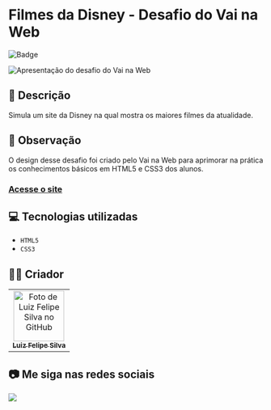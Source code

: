 # Filmes da Disney - Desafio do Vai na Web

![Badge](http://img.shields.io/static/v1?label=STATUS&message=CONCLUIDO&color=GREEN&style=for-the-badge)

<img src="https://github.com/luizfelipe9627/disney-vnw/blob/main/src/assets/img/apresentacao.gif" alt="Apresentação do desafio do Vai na Web">

## 📄 Descrição

Simula um site da Disney na qual mostra os maiores filmes da atualidade.

## 📑 Observação

O design desse desafio foi criado pelo Vai na Web para aprimorar na prática os conhecimentos básicos em HTML5 e CSS3 dos alunos.

### <a href="https://luizfelipe9627-desafio-disney-vnw.netlify.app/">Acesse o site</a>

## 💻 Tecnologias utilizadas

- `HTML5`
- `CSS3`

## 🧑‍💻 Criador

<table>
  <tr>
    <td align="center">
      <a href="https://github.com/luizfelipe9627">
        <img src="https://github.com/luizfelipe9627.png" width="100px;" alt="Foto de Luiz Felipe Silva no GitHub"/><br>
        <sub>
          <b>Luiz Felipe Silva</b>
        </sub>
      </a>
    </td>
  </tr>
</table>

## 📷 Me siga nas redes sociais<br>

<p align="left">
  <a href="https://www.linkedin.com/in/luizfelipe9627/" target="_blank"><img src="https://img.shields.io/badge/-LinkedIn-%230077B5?style=for-the-badge&logo=linkedin&logoColor=white"></a>
</p>
